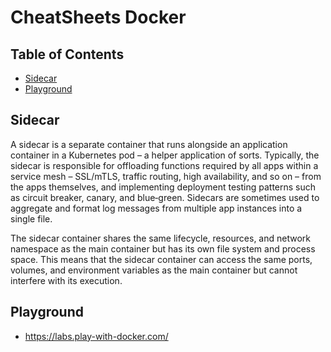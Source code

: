 # CheatSheets Docker

## Table of Contents
- [Sidecar](#sidecar)
- [Playground](#playground)


## Sidecar
A sidecar is a separate container that runs alongside an application container in a Kubernetes pod – a helper application of sorts. Typically, the sidecar is responsible for offloading functions required by all apps within a service mesh – SSL/mTLS, traffic routing, high availability, and so on – from the apps themselves, and implementing deployment testing patterns such as circuit breaker, canary, and blue‑green. Sidecars are sometimes used to aggregate and format log messages from multiple app instances into a single file.

The sidecar container shares the same lifecycle, resources, and network namespace as the main container but has its own file system and process space. This means that the sidecar container can access the same ports, volumes, and environment variables as the main container but cannot interfere with its execution.

## Playground
* https://labs.play-with-docker.com/